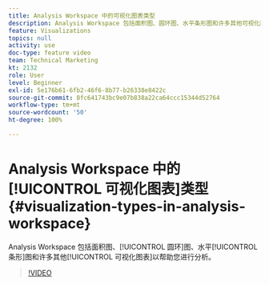 ```yaml
---
title: Analysis Workspace 中的可视化图表类型
description: Analysis Workspace 包括面积图、圆环图、水平条形图和许多其他可视化图表以帮助您进行分析。
feature: Visualizations
topics: null
activity: use
doc-type: feature video
team: Technical Marketing
kt: 2132
role: User
level: Beginner
exl-id: 5e176b61-6fb2-46f6-8b77-b26338e8422c
source-git-commit: 8fc641743bc9e07b838a22ca64ccc15344d52764
workflow-type: tm+mt
source-wordcount: '50'
ht-degree: 100%

---
```


# Analysis Workspace 中的[!UICONTROL 可视化图表]类型 {#visualization-types-in-analysis-workspace}

Analysis Workspace 包括面积图、[!UICONTROL 圆环]图、水平[!UICONTROL 条形]图和许多其他[!UICONTROL 可视化图表]以帮助您进行分析。

>[!VIDEO](https://video.tv.adobe.com/v/23994/?quality=12&learn=on)

